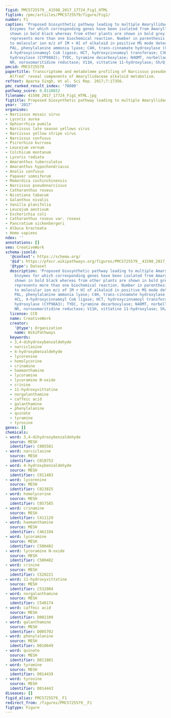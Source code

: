 ```yaml
---
figid: PMC5725579__41598_2017_17724_Fig1_HTML
figlink: /pmc/articles/PMC5725579/figure/Fig1/
number: F1
caption: 'Proposed biosynthetic pathway leading to multiple Amaryllidaceae alkaloids.
  Enzymes for which corresponding genes have been isolated from Amaryllidaceae are
  shown in bold black whereas from other plants are shown in bold grey. Broken arrow
  represents more than one biochemical reaction. Number in parenthesis corresponds
  to molecular ion m/z of [M + H] of alkaloid in positive MS mode detection. Abbreviations:
  PAL, phenylalanine ammonia lyase; C4H, trans-cinnamate hydroxylase (CYP73A1); 4CL,
  4-hydroxycinnamoyl CoA ligase; HCT, hydroxycinnamoyl transferase; C3H, p-coumarate
  hydroxylase (CYP98A3); TYDC, tyramine decarboxylase; N4OMT, norbelladine 4-O-methyltransferase;
  NR, noroxomaritidine reductase; V11H, vittatine 11-hydroxylase; Sh/Q, shikimate/quinate.'
pmcid: PMC5725579
papertitle: Transcriptome and metabolome profiling of Narcissus pseudonarcissus ‘King
  Alfred’ reveal components of Amaryllidaceae alkaloid metabolism.
reftext: Aparna Singh, et al. Sci Rep. 2017;7:17356.
pmc_ranked_result_index: '70800'
pathway_score: 0.8116652
filename: 41598_2017_17724_Fig1_HTML.jpg
figtitle: Proposed biosynthetic pathway leading to multiple Amaryllidaceae alkaloids
year: '2017'
organisms:
- Narcissus mosaic virus
- Lycoris aurea
- Ophiorrhiza pumila
- Narcissus late season yellows virus
- Narcissus yellow stripe virus
- Narcissus confusus
- Picrorhiza kurrooa
- Leucojum vernum
- Colchicum montanum
- Lycoris radiata
- Amaranthus tuberculatus
- Amaranthus hypochondriacus
- Anolis confusus
- Papaver somniferum
- Momordica cochinchinensis
- Narcissus pseudonarcissus
- Catharanthus roseus
- Nicotiana tabacum
- Galanthus nivalis
- Vanilla planifolia
- Leucojum aestivum
- Escherichia coli
- Catharanthus roseus var. roseus
- Pancratium sickenbergeri
- Albuca bracteata
- Homo sapiens
ndex: ''
annotations: []
seo: CreativeWork
schema-jsonld:
  '@context': https://schema.org/
  '@id': https://pfocr.wikipathways.org/figures/PMC5725579__41598_2017_17724_Fig1_HTML.html
  '@type': Dataset
  description: 'Proposed biosynthetic pathway leading to multiple Amaryllidaceae alkaloids.
    Enzymes for which corresponding genes have been isolated from Amaryllidaceae are
    shown in bold black whereas from other plants are shown in bold grey. Broken arrow
    represents more than one biochemical reaction. Number in parenthesis corresponds
    to molecular ion m/z of [M + H] of alkaloid in positive MS mode detection. Abbreviations:
    PAL, phenylalanine ammonia lyase; C4H, trans-cinnamate hydroxylase (CYP73A1);
    4CL, 4-hydroxycinnamoyl CoA ligase; HCT, hydroxycinnamoyl transferase; C3H, p-coumarate
    hydroxylase (CYP98A3); TYDC, tyramine decarboxylase; N4OMT, norbelladine 4-O-methyltransferase;
    NR, noroxomaritidine reductase; V11H, vittatine 11-hydroxylase; Sh/Q, shikimate/quinate.'
  license: CC0
  name: CreativeWork
  creator:
    '@type': Organization
    name: WikiPathways
  keywords:
  - 3,4-dihydroxybenzaldehyde
  - narciclasine
  - 4-hydroxybenzaldehyde
  - lycorenine
  - homolycorine
  - crinamine
  - haemanthamine
  - lycoramine
  - lycoramine N-oxide
  - crinine
  - 11-hydroxyvittatine
  - norgalanthamine
  - caffeic acid
  - galanthamine
  - phenylalanine
  - quinate
  - tyramine
  - tyrosine
genes: []
chemicals:
- word: 3,4-dihydroxybenzaldehyde
  source: MESH
  identifier: C005581
- word: narciclasine
  source: MESH
  identifier: C010753
- word: 4-hydroxybenzaldehyde
  source: MESH
  identifier: C011483
- word: lycorenine
  source: MESH
  identifier: C023825
- word: homolycorine
  source: MESH
  identifier: C057585
- word: crinamine
  source: MESH
  identifier: C411129
- word: haemanthamine
  source: MESH
  identifier: C462104
- word: lycoramine
  source: MESH
  identifier: C500482
- word: lycoramine N-oxide
  source: MESH
  identifier: C500482
- word: crinine
  source: MESH
  identifier: C528221
- word: 11-hydroxyvittatine
  source: MESH
  identifier: C532084
- word: norgalanthamine
  source: MESH
  identifier: C548174
- word: caffeic acid
  source: MESH
  identifier: D002109
- word: galanthamine
  source: MESH
  identifier: D005702
- word: phenylalanine
  source: MESH
  identifier: D010649
- word: quinate
  source: MESH
  identifier: D011801
- word: tyramine
  source: MESH
  identifier: D014439
- word: tyrosine
  source: MESH
  identifier: D014443
diseases: []
figid_alias: PMC5725579__F1
redirect_from: /figures/PMC5725579__F1
figtype: Figure
---
```


